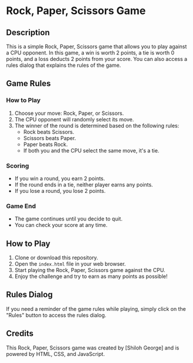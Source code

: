 # Rock, Paper, Scissors Game

## Description

This is a simple Rock, Paper, Scissors game that allows you to play against a CPU opponent. In this game, a win is worth 2 points, a tie is worth 0 points, and a loss
deducts 2 points from your score. You can also access a rules dialog that explains the rules of the game.

## Game Rules

### How to Play

1. Choose your move: Rock, Paper, or Scissors.
2. The CPU opponent will randomly select its move.
3. The winner of the round is determined based on the following rules:
   - Rock beats Scissors.
   - Scissors beats Paper.
   - Paper beats Rock.
   - If both you and the CPU select the same move, it's a tie.

### Scoring

- If you win a round, you earn 2 points.
- If the round ends in a tie, neither player earns any points.
- If you lose a round, you lose 2 points.

### Game End

- The game continues until you decide to quit.
- You can check your score at any time.

## How to Play

1. Clone or download this repository.
2. Open the `index.html` file in your web browser.
3. Start playing the Rock, Paper, Scissors game against the CPU.
4. Enjoy the challenge and try to earn as many points as possible!

## Rules Dialog

If you need a reminder of the game rules while playing, simply click on the "Rules" button to access the rules dialog.

## Credits

This Rock, Paper, Scissors game was created by [Shiloh George] and is powered by HTML, CSS, and JavaScript.
